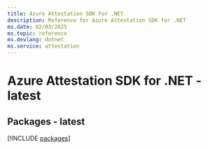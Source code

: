 ```yaml
---
title: Azure Attestation SDK for .NET
description: Reference for Azure Attestation SDK for .NET
ms.date: 02/03/2025
ms.topic: reference
ms.devlang: dotnet
ms.service: attestation
---
```

# Azure Attestation SDK for .NET - latest
## Packages - latest
[!INCLUDE [packages](attestation-index.md)]